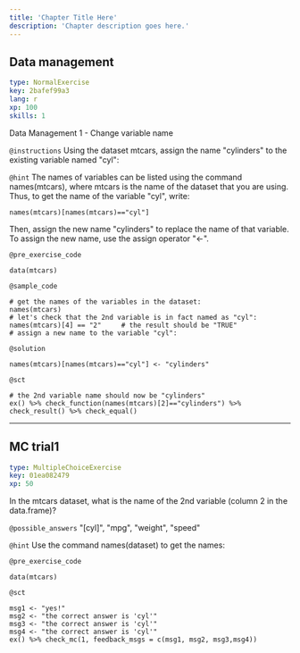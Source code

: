 ```yaml
---
title: 'Chapter Title Here'
description: 'Chapter description goes here.'
---
```


## Data management

```yaml
type: NormalExercise
key: 2bafef99a3
lang: r
xp: 100
skills: 1
```

Data Management 1 - Change variable name

`@instructions`
Using the dataset mtcars, assign the name "cylinders" to the existing variable named "cyl":

`@hint`
The names of variables can be listed using the command names(mtcars), where mtcars is the name of the dataset that you are using.
Thus, to get the name of the variable "cyl", write:  
``` {r}
names(mtcars)[names(mtcars)=="cyl"]
```
Then, assign the new name "cylinders" to replace the name of that variable. To assign the new name, use the assign operator "<-".

`@pre_exercise_code`
```{r}
data(mtcars)
```

`@sample_code`
```{r}
# get the names of the variables in the dataset:
names(mtcars)
# let's check that the 2nd variable is in fact named as "cyl":
names(mtcars)[4] == "2"     # the result should be "TRUE"
# assign a new name to the variable "cyl":

```

`@solution`
```{r}
names(mtcars)[names(mtcars)=="cyl"] <- "cylinders"
```

`@sct`
```{r}
# the 2nd variable name should now be "cylinders"
ex() %>% check_function(names(mtcars)[2]=="cylinders") %>% check_result() %>% check_equal() 
```

---

## MC trial1

```yaml
type: MultipleChoiceExercise
key: 01ea082479
xp: 50
```

In the mtcars dataset, what is the name of the 2nd variable (column 2 in the data.frame)?

`@possible_answers`
"[cyl]", "mpg", "weight", "speed"

`@hint`
Use the command names(dataset) to get the names:

`@pre_exercise_code`
```{r}
data(mtcars)
```

`@sct`
```{r}
msg1 <- "yes!"
msg2 <- "the correct answer is 'cyl'"
msg3 <- "the correct answer is 'cyl'"
msg4 <- "the correct answer is 'cyl'"
ex() %>% check_mc(1, feedback_msgs = c(msg1, msg2, msg3,msg4))
```
